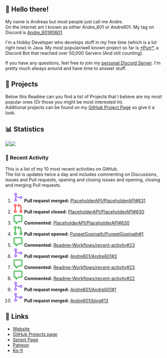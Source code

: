 <!-- Links -->
[andre]: https://discord.bio/p/andre601
[purr]: https://purrbot.site
[discord]: https://discord.gg/6dazXp6
[website]: https://andre601.ch
[github]: https://andre601.ch/projects
[spigot]: https://www.spigotmc.org/resources/authors/56829/
[patreon]: https://patreon.com/andre_601
[ko-fi]: https://ko-fi.com/andre_601

## 👋 Hello there!
My name is Andreas but most people just call me Andre.  
On the internet am I known as either Andre_601 or Andre601. My tag on Discord is [Andre_601#0601][andre].

I'm a Hobby Developer who develops stuff in my free time (which is a lot right now) in Java. My most popular/well known project so far is [\*Purr\*][purr], a Discord Bot that reached over 50,000 Servers (And still counting).

If you have any questions, feel free to join my [personal Discord Server][discord]. I'm pretty much always around and have time to answer stuff.

## 📁 Projects
Below this Readme can you find a list of Projects that I believe are my most popular ones (Or those you might be most interested in).  
Additional projects can be found on my [GitHub Project Page][github] so give it a look.

## 📊 Statistics
<img height="195px" src="https://github-readme-stats.vercel.app/api?username=Andre601&show_icons=true&hide_rank=true&title_color=3498db&bg_color=ffffff00&text_color=718096&disable_animations=true"><img height="195px" src="https://github-readme-stats.vercel.app/api/top-langs?username=Andre601&layout=compact&title_color=3498db&bg_color=ffffff00&text_color=718096">

### 📜 Recent Activity
This is a list of my 10 most recent activities on GitHub.  
The list is updates twice a day and includes commenting on Discussions, issues and Pull requests, opening and closing issues and opening, closing and merging Pull requests.

<!--START_SECTION:activity-->
1. ![pullRequestMerged] **Pull request merged:** [PlaceholderAPI/PlaceholderAPI#631](https://github.com/PlaceholderAPI/PlaceholderAPI/pull/631)
2. ![pullRequestClosed] **Pull request closed:** [PlaceholderAPI/PlaceholderAPI#630](https://github.com/PlaceholderAPI/PlaceholderAPI/pull/630)
3. ![comment] **Commented:** [PlaceholderAPI/PlaceholderAPI#630](https://github.com/PlaceholderAPI/PlaceholderAPI/issues/630)
4. ![pullRequestOpened] **Pull request opened:** [PuneetGopinath/PuneetGopinath#1](https://github.com/PuneetGopinath/PuneetGopinath/pull/1)
5. ![comment] **Commented:** [Readme-Workflows/recent-activity#23](https://github.com/Readme-Workflows/recent-activity/issues/23)
6. ![pullRequestMerged] **Pull request merged:** [Andre601/Andre601#2](https://github.com/Andre601/Andre601/pull/2)
7. ![comment] **Commented:** [Readme-Workflows/recent-activity#23](https://github.com/Readme-Workflows/recent-activity/issues/23)
8. ![comment] **Commented:** [Readme-Workflows/recent-activity#22](https://github.com/Readme-Workflows/recent-activity/issues/22)
9. ![pullRequestMerged] **Pull request merged:** [Andre601/Andre601#1](https://github.com/Andre601/Andre601/pull/1)
10. ![pullRequestMerged] **Pull request merged:** [Andre601/blog#13](https://github.com/Andre601/blog/pull/13)
<!--END_SECTION:activity-->

## 🔗 Links
- [Website]
- [GitHub Projects page][github]
- [Spigot Page][spigot]
- [Patreon]
- [Ko-fi]

<!-- Badges -->
[issueOpened]: https://raw.githubusercontent.com/Andre601/Andre601/4dadd89f960758755927537b4108e03eb2d93eba/images/IssueOpened.svg
[issueClosed]: https://raw.githubusercontent.com/Andre601/Andre601/4dadd89f960758755927537b4108e03eb2d93eba/images/IssueClosed.svg
[pullRequestOpened]: https://raw.githubusercontent.com/Andre601/Andre601/4dadd89f960758755927537b4108e03eb2d93eba/images/PullRequestOpened.svg
[pullRequestClosed]: https://raw.githubusercontent.com/Andre601/Andre601/4dadd89f960758755927537b4108e03eb2d93eba/images/PullRequestClosed.svg
[pullRequestMerged]: https://raw.githubusercontent.com/Andre601/Andre601/4dadd89f960758755927537b4108e03eb2d93eba/images/PullRequestMerged.svg
[comment]: https://raw.githubusercontent.com/Andre601/Andre601/4dadd89f960758755927537b4108e03eb2d93eba/images/Comment.svg
